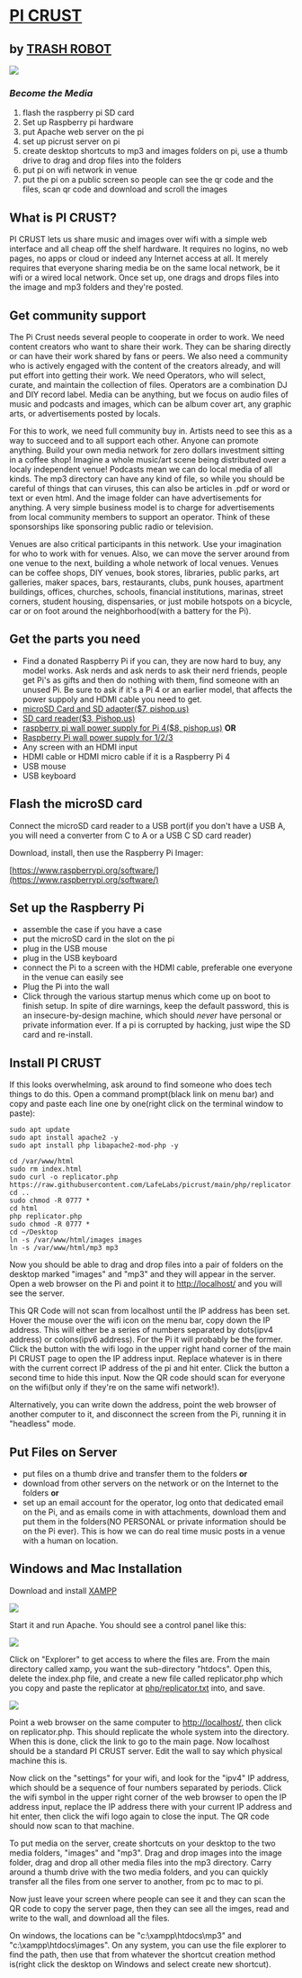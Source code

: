 # [PI CRUST](https://github.com/LafeLabs/picrust)
 
## by [TRASH ROBOT](https://www.trashrobot.org)

![](https://i.imgur.com/R2qQX8C.png)

### ***Become the Media***
 
 1. flash the raspberry pi SD card
 2. Set up Raspberry pi hardware
 3. put Apache web server on the pi
 4. set up picrust server on pi
 5. create desktop shortcuts to mp3 and images folders on pi, use a thumb drive to drag and drop files into the folders
 6. put pi on wifi network in venue
 7. put the pi on a public screen so people can see the qr code and the files, scan qr code and download and scroll the images

## What is PI CRUST?

PI CRUST lets us share music and images over wifi with a simple web interface and all cheap off the shelf hardware.  It requires no logins, no web pages, no apps or cloud or indeed any Internet access at all.  It merely requires that everyone sharing media be on the same local network, be it wifi or a wired local network.  Once set up, one drags and drops files into the image and mp3 folders and they're posted.


## Get community support

The Pi Crust needs several people to cooperate in order to work.  We need content creators who want to share their work.  They can be sharing directly or can have their work shared by fans or peers.  We also need a community who is actively engaged with the content of the creators already, and will put effort into getting their work.  We need Operators, who will select, curate, and maintain the collection of files.  Operators are a combination DJ and DIY record label. Media can be anything, but we focus on audio files of music and podcasts and images, which can be album cover art, any graphic arts, or advertisements posted by locals.

For this to work, we need full community buy in.  Artists need to see this as a way to succeed and to all support each other.  Anyone can promote anything.  Build your own media network for zero dollars investment sitting in a coffee shop! Imagine a whole music/art scene being distributed over a localy independent venue! Podcasts mean we can do local media of all kinds. The mp3 directory can have any kind of file, so while you should be careful of things that can viruses, this can also be articles in .pdf or word or text or even html.  And the image folder can have advertisements for anything.  A very simple business model is to charge for advertisements from local community members to support an operator.  Think of these sponsorships like sponsoring public radio or television.

Venues are also critical participants in this network. Use your imagination for who to work with for venues.  Also, we can move the server around from one venue to the next, building a whole network of local venues.  Venues can be coffee shops, DIY venues, book stores, libraries, public parks, art galleries, maker spaces, bars, restaurants, clubs, punk houses, apartment buildings, offices, churches, schools, financial institutions, marinas, street corners, student housing, dispensaries, or just mobile hotspots on a bicycle, car or on foot around the neighborhood(with a battery for the Pi).


## Get the parts you need

 - Find a donated Raspberry Pi if you can, they are now hard to buy, any model works. Ask nerds and ask nerds to ask their nerd friends, people get Pi's as gifts and then do nothing with them, find someone with an unused Pi.  Be sure to ask if it's a Pi 4 or an earlier model, that affects the power suppoly and HDMI cable you need to get.
 - [microSD Card and SD adapter($7, pishop.us)](https://www.pishop.us/product/microsd-card-32-gb-class-10-blank/)
 - [SD card reader($3, Pishop.us)](https://www.pishop.us/product/high-speed-micro-sd-card-reader-maximum-128gb-black/)
 - [raspberry pi wall power supply for Pi 4($8, pishop.us)](https://www.pishop.us/product/raspberry-pi-15w-power-supply-us-black/) **OR**
 - [Raspberry Pi wall power supply for 1/2/3](https://www.pishop.us/product/raspberry-pi-12-5w-power-supply-us-white/)
 - Any screen with an HDMI input
 - HDMI cable or HDMI micro cable if it is a Raspberry Pi 4
 - USB mouse
 - USB keyboard


## Flash the microSD card 

 Connect the microSD card reader to a USB port(if you don't have a USB A, you will need a converter from C to A or a USB C SD card reader)

Download, install, then use the Raspberry Pi Imager:

[https://www.raspberrypi.org/software/](https://www.raspberrypi.org/software/)


## Set up the Raspberry Pi

 - assemble the case if you have a case
 - put the microSD card in the slot on the pi
 - plug in the USB mouse
 - plug in the USB keyboard
 - connect the Pi to a screen with the HDMI cable, preferable one everyone in the venue can easily see
 - Plug the Pi into the wall
 - Click through the various startup menus which come up on boot to finish setup. In spite of dire warnings, keep the default password, this is an insecure-by-design machine, which should *never* have personal or private information ever.  If a pi is corrupted by hacking, just wipe the SD card and re-install.


## Install PI CRUST

If this looks overwhelming, ask around to find someone who does tech things to do this. Open a command prompt(black link on menu bar) and copy and paste each line one by one(right click on the terminal window to paste):


```
sudo apt update
sudo apt install apache2 -y
sudo apt install php libapache2-mod-php -y

cd /var/www/html
sudo rm index.html
sudo curl -o replicator.php https://raw.githubusercontent.com/LafeLabs/picrust/main/php/replicator.txt
cd ..
sudo chmod -R 0777 *
cd html
php replicator.php
sudo chmod -R 0777 *
cd ~/Desktop
ln -s /var/www/html/images images
ln -s /var/www/html/mp3 mp3
```

Now you should be able to drag and drop files into a pair of folders on the desktop marked "images" and "mp3" and they will appear in the server.  Open a web browser on the Pi and point it to [http://localhost/](http://localhost/) and you will see the server.  

This QR Code will not scan from localhost until the IP address has been set.  Hover the mouse over the wifi icon on the menu bar, copy down the IP address.  This will either be a series of numbers separated by dots(ipv4 address) or colons(ipv6 address).  For the Pi it will probably be the former.  Click the button with the wifi logo in the upper right hand corner of the main PI CRUST page to open the IP address input.  Replace whatever is in there with the current correct IP address of the pi and hit enter.  Click the button a second time to hide this input.  Now the QR code should scan for everyone on the wifi(but only if they're on the same wifi network!).  

Alternatively, you can write down the address, point the web browser of another computer to it, and disconnect the screen from the Pi, running it in "headless" mode.  

## Put Files on Server

 - put files on a thumb drive and transfer them to the folders **or**
 - download from other servers on the network or on the Internet to the folders **or**
 - set up an email account for the operator, log onto that dedicated email on the Pi, and as emails come in with attachments, download them and put them in the folders(NO PERSONAL or private information should be on the Pi ever).  This is how we can do real time music posts in a venue with a human on location.
 
## Windows and Mac Installation

 Download and install [XAMPP](https://www.apachefriends.org/index.html)
 
 ![](https://i.imgur.com/G90zeyE.png)
 
 Start it and run Apache. You should see a control panel like this:
 
 ![](https://i.imgur.com/wgpIqfH.png)
 
 Click on "Explorer" to get access to where the files are.  From the main directory called xamp, you want the sub-directory "htdocs".  Open this, delete the index.php file, and create a new file called replicator.php which you copy and paste the replicator at [php/replicator.txt](https://raw.githubusercontent.com/LafeLabs/picrust/main/php/replicator.txt) into, and save.  
 
 
 ![](https://i.imgur.com/EpHYYOd.png)

Point a web browser on the same computer to [http://localhost/](http://localhost), then click on replicator.php.  This should replicate the whole system into the directory.  When this is done, click the link to go to the main page.  Now localhost should be a standard PI CRUST server.  Edit the wall to say which physical machine this is.  

Now click on the "settings" for your wifi, and look for the "ipv4" IP address, which should be a sequence of four numbers separated by periods.  Click the wifi symbol in the upper right corner of the web browser to open the IP address input, replace the IP address there with your current IP address and hit enter, then click the wifi logo again to close the input.  The QR code should now scan to that machine.

To put media on the server, create shortcuts on your desktop to the two media folders, "images" and "mp3".  Drag and drop images into the image folder, drag and drop all other media files into the mp3 directory.  Carry around a thumb drive with the two media folders, and you can quickly transfer all the files from one server to another, from pc to mac to pi.  

Now just leave your screen where people can see it and they can scan the QR code to copy the server page, then they can see all the imges, read and write to the wall, and download all the files.

On windows, the locations can be "c:\xampp\htdocs\mp3" and "c:\xampp\htdocs\images".  On any system, you can use the file explorer to find the path, then use that from whatever the shortcut creation method is(right click the desktop on Windows and select create new shortcut).


